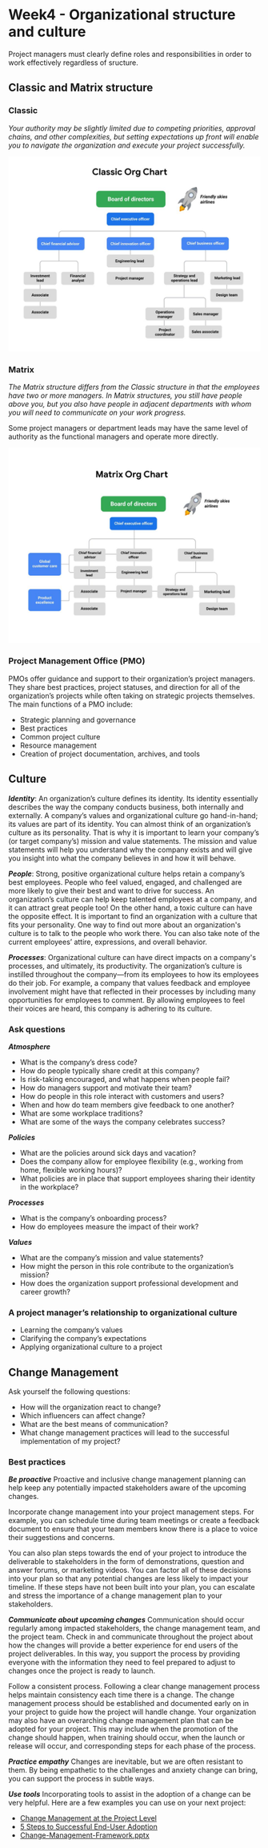 # Week4 - Organizational structure and culture
Project managers must clearly define roles and responsibilities in order to work effectively regardless of sructure.

## Classic and Matrix structure
### Classic
*Your authority may be slightly limited due to competing priorities, approval chains, and other complexities, but setting expectations up front will enable you to navigate the organization and execute your project successfully.*

![Classic](Classic-org-struct.png)

### Matrix
*The Matrix structure differs from the Classic structure in that the employees have two or more managers. In Matrix structures, you still have people above you, but you also have people in adjacent departments with whom you will need to communicate on your work progress.*

Some project managers or department leads may have the same level of authority as the functional managers and operate more directly.

![Matrix](Matrix-org-struct.png)

### Project Management Office (PMO)
PMOs offer guidance and support to their organization’s project managers. They share best practices, project statuses, and direction for all of the organization’s projects while often taking on strategic projects themselves. The main functions of a PMO include:
* Strategic planning and governance
* Best practices
* Common project culture 
* Resource management
* Creation of project documentation, archives, and tools

## Culture
___Identity___: An organization’s culture defines its identity. Its identity essentially describes the way the company conducts  business, both internally and externally. A company’s values and organizational culture go hand-in-hand; its values are part of its identity. You can almost think of an organization’s culture as its personality. That is why it is important to learn your company’s (or target company’s) mission and value statements. The mission and value statements will help you understand why the company exists and will give you insight into what the company believes in and how it will behave. 

___People___: Strong, positive organizational culture helps retain a company’s best employees. People who feel valued, engaged, and challenged are more likely to give their best and want to drive for success. An organization’s culture can help keep talented employees at a company, and it can attract great people too! On the other hand, a toxic culture can have the opposite effect. It is important to find an organization with a culture that fits your personality. One way to find out more about an organization's culture is to talk to the people who work there. You can also take note of the current employees’ attire, expressions, and overall behavior.

___Processes___: Organizational culture can have direct impacts on a company's processes, and ultimately, its productivity. The organization’s culture is instilled throughout the company—from its employees to how its employees do their job. For example, a company that values feedback and employee involvement might have that reflected in their processes by including many opportunities for employees to comment. By allowing employees to feel their voices are heard, this company is adhering to its culture.

### Ask questions
___Atmosphere___
* What is the company’s dress code? 
* How do people typically share credit at this company? 
* Is risk-taking encouraged, and what happens when people fail?
* How do managers support and motivate their team?
* How do people in this role interact with customers and users?
* When and how do team members give feedback to one another?
* What are some workplace traditions?
* What are some of the ways the company celebrates success?

___Policies___
* What are the policies around sick days and vacation?
* Does the company allow for employee flexibility (e.g., working from home, flexible working hours)?
* What policies are in place that support employees sharing their identity in the workplace?

___Processes___
* What is the company’s onboarding process?
* How do employees measure the impact of their work?

___Values___
* What are the company’s mission and value statements?
* How might the person in this role contribute to the organization’s mission?
* How does the organization support professional development and career growth?


### A project manager’s relationship to organizational culture 
* Learning the company’s values
* Clarifying the company’s expectations
* Applying organizational culture to a project

## Change Management
Ask yourself the following questions:
* How will the organization react to change?
* Which influencers can affect change?
* What are the best means of communication? 
* What change management practices will lead to the successful implementation of my project?

### Best practices
___Be proactive___
Proactive and inclusive change management planning can help keep any potentially impacted stakeholders aware of the upcoming changes.

Incorporate change management into your project management steps. For example, you can schedule time during team meetings or create a feedback document to ensure that your team members know there is a place to voice their suggestions and concerns. 

You can also plan steps towards the end of your project to introduce the deliverable to stakeholders in the form of demonstrations, question and answer forums, or marketing videos. You can factor all of these decisions into your plan so that any potential changes are less likely to impact your timeline. If these steps have not been built into your plan, you can escalate and stress the importance of a change management plan to your stakeholders. 

___Communicate about upcoming changes___
Communication should occur regularly among impacted stakeholders, the change management team, and the project team. Check in and communicate throughout the project about how the changes will provide a better experience for end users of the project deliverables. In this way, you support the process by providing everyone with the information they need to feel prepared to adjust to changes once the project is ready to launch. 

Follow a consistent process. Following a clear change management process helps maintain consistency each time there is a change. The change management process should be established and documented early on in your project to guide how the project will handle change. Your organization may also have an overarching change management plan that can be adopted for your project. This may include when the promotion of the change should happen, when training should occur, when the launch or release will occur, and corresponding steps for each phase of the process. 

___Practice empathy___
Changes are inevitable, but we are often resistant to them. By being empathetic to the challenges and anxiety change can bring, you can support the process in subtle ways. 

___Use tools___
Incorporating tools to assist in the adoption of a change can be very helpful. Here are a few examples you can use on your next project:

* [Change Management at the Project Level](https://www.prosci.com/resources/articles/change-management-at-the-project-level)
* [5 Steps to Successful End-User Adoption](https://www.citrix.com/content/dam/citrix/en_us/documents/reference-material/5-steps-to-successful-end-user-adoption.pdf)
* [Change-Management-Framework.pptx](Change-Management-Framework.pptx)
